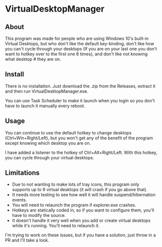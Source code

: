 VirtualDesktopManager
======
About
------------------------
This program was made for people who are using Windows 10's built-in Virtual Desktops, but who don't like the default key-binding, don't like how you can't cycle through your desktops (If you are on your last one you don't want to hotkey over to the first one 8 times), and don't like not knowing what desktop # they are on.

Install
------------------------
There is no installation. Just download the .zip from the Releases, extract it and then run VirtualDesktopManager.exe.

You can use Task Scheduler to make it launch when you login so you don't have to launch it manually every reboot.

Usage
------------------------

You can continue to use the default hotkey to change desktops (Ctrl+Win+Right/Left), but you won't get any of the benefit of the program except knowing which desktop you are on. 

I have added a listener to the hotkey of Ctrl+Alt+Right/Left. With this hotkey, you can cycle through your virtual desktops.


Limitations
------------------------
 * Due to not wanting to make lots of tray icons, this program only supports up to 9 virtual desktops (it will crash if you go above that).
 * It needs more testing to see how well it will handle suspend/hibernation events.
 * You will need to relaunch the program if explorer.exe crashes.
 * Hotkeys are statically coded in, so if you want to configure them, you'll have to modify the source.
 * It doesn't handle it very well when you add or create virtual desktops while it's running. You'll need to relaunch it.

I'm trying to work on these issues, but if you have a solution, just throw in a PR and I'll take a look.